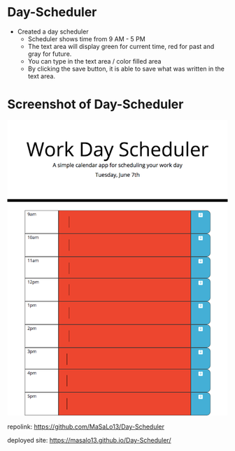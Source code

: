 # Day-Scheduler

* Created a day scheduler 
    - Scheduler shows time from 9 AM - 5 PM 
    - The text area will display green for current time, red for past and gray for future. 
    - You can type in the text area / color filled area 
    - By clicking the save button, it is able to save what was written in the text area. 

# Screenshot of Day-Scheduler
![Screenshot of Day-Scheduler](./Assets/Day-Scheduler.png)



repolink: 
https://github.com/MaSaLo13/Day-Scheduler

deployed site:
https://masalo13.github.io/Day-Scheduler/

